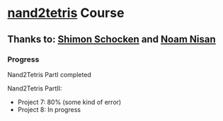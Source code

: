 # [nand2tetris](https://www.nand2tetris.org/) Course
## Thanks to: [Shimon Schocken](https://www.shimonschocken.com/) and [Noam Nisan](https://www.cs.huji.ac.il/~noam/)

### Progress
Nand2Tetris PartI completed

Nand2Tetris PartII:<br>
- Project 7: 80% (some kind of error)
- Project 8: In progress

